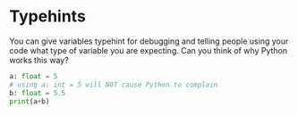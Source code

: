 # Typehints
You can give variables typehint for debugging and telling people using your code what type of variable you are expecting. Can you think of why Python works this way?
```python
a: float = 5
# using a: int = 5 will NOT cause Python to complain
b: float = 5.5
print(a+b)
```
